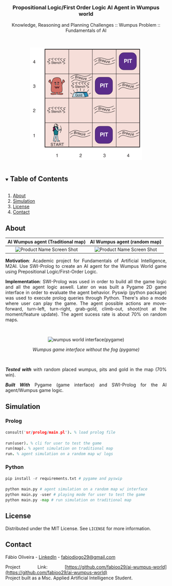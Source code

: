 <!-- PROJECT LOGO -->
<br />
<p align="center">

  <h3 align="center">Propositional Logic/First Order Logic AI Agent in Wumpus world</h3>

  <p align="center">
    Knowledge, Reasoning and Planning Challenges :: Wumpus Problem :: Fundamentals of AI 
    <br />
  </p>
  </br>
  <p align="center">
    <img src="images/wumpus-world.png" alt="original wumpus world map" width="350" height="350" />
  </p>
</p>

<!-- TABLE OF CONTENTS -->
<details open="open">
  <summary><h2 style="display: inline-block">Table of Contents</h2></summary>
  <ol>
    <li><a href="#about">About</a></li>
    <li><a href="#simulation">Simulation</a></li>
    <li><a href="#license">License</a></li>
    <li><a href="#contact">Contact</a></li>
  </ol>
</details>

<!-- ABOUT THE PROJECT -->

## About

|            AI Wumpus agent (Traditional map)            |            AI Wumpus agent (random map)            |
| :-----------------------------------------------------: | :------------------------------------------------: |
| ![Product Name Screen Shot](images/traditional_map.gif) | ![Product Name Screen Shot](images/random_map.gif) |

<div style="text-align: justify">
  
**Motivation**: Academic project for Fundamentals of Artificial Intelligence, M2AI. Use SWI-Prolog to create an AI agent for the Wumpus World game using Prepositional Logic/First-Order Logic.

**Implementation**: SWI-Prolog was used in order to build all the game logic and all the agent logic aswell. Later on was built a Pygame 2D game interface in order to evaluate the agent behavior. Pyswip (python package) was used to execute prolog queries through Python. There's also a mode where user can play the game. The agent possible actions are move-forward, turn-left, turn-right, grab-gold, climb-out, shoot(not at the moment/feature update). The agent sucess rate is about 70% on random maps.

</br>    
<p align="center">
    <img src="images/interface.gif" alt="wumpus world interface(pygame)" width="400" height="400" />
    
<p align="center"><em>Wumpus game interface without the fog (pygame)</em></p>

  </p>
  </br>

**_Tested with_** with random placed wumpus, pits and gold in the map (70% win).

**_Built With_** Pygame (game interface) and SWI-Prolog for the AI agent/Wumpus game logic.

<!-- SIMULATION -->

## Simulation

### Prolog

```prolog
consult('sr/prolog/main.pl'). % load prolog file

run(user). % cli for user to test the game
run(map). % agent simulation on traditional map
run. % agent simulation on a random map w/ logs
```

### Python

```python
pip install -r requirements.txt # pygame and pyswip

python main.py # agent simulation on a random map w/ interface
python main.py -user # playing mode for user to test the game
python main.py -map # run simulation on traditional map
```

## License

Distributed under the MIT License. See `LICENSE` for more information.

<!-- CONTACT -->

## Contact

Fábio Oliveira - [LinkedIn](https://www.linkedin.com/in/fabioo29/) - fabiodiogo29@gmail.com

Project Link: [https://github.com/fabioo29/ai-wumpus-world](https://github.com/fabioo29/ai-wumpus-world)  
Project built as a Msc. Applied Artificial Intelligence Student.
